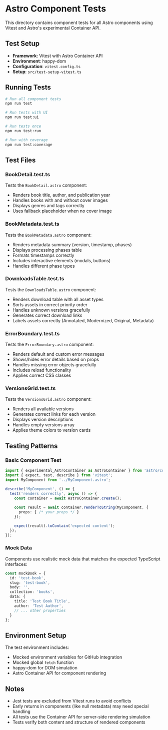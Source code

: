 # Astro Component Tests

This directory contains component tests for all Astro components using Vitest and Astro's experimental Container API.

## Test Setup

- **Framework**: Vitest with Astro Container API
- **Environment**: happy-dom
- **Configuration**: `vitest.config.ts`
- **Setup**: `src/test-setup-vitest.ts`

## Running Tests

```bash
# Run all component tests
npm run test

# Run tests with UI
npm run test:ui

# Run tests once
npm run test:run

# Run with coverage
npm run test:coverage
```

## Test Files

### BookDetail.test.ts
Tests the `BookDetail.astro` component:
- Renders book title, author, and publication year
- Handles books with and without cover images
- Displays genres and tags correctly
- Uses fallback placeholder when no cover image

### BookMetadata.test.ts
Tests the `BookMetadata.astro` component:
- Renders metadata summary (version, timestamp, phases)
- Displays processing phases table
- Formats timestamps correctly
- Includes interactive elements (modals, buttons)
- Handles different phase types

### DownloadsTable.test.ts
Tests the `DownloadsTable.astro` component:
- Renders download table with all asset types
- Sorts assets in correct priority order
- Handles unknown versions gracefully
- Generates correct download links
- Labels assets correctly (Annotated, Modernized, Original, Metadata)

### ErrorBoundary.test.ts
Tests the `ErrorBoundary.astro` component:
- Renders default and custom error messages
- Shows/hides error details based on props
- Handles missing error objects gracefully
- Includes reload functionality
- Applies correct CSS classes

### VersionsGrid.test.ts
Tests the `VersionsGrid.astro` component:
- Renders all available versions
- Generates correct links for each version
- Displays version descriptions
- Handles empty versions array
- Applies theme colors to version cards

## Testing Patterns

### Basic Component Test
```typescript
import { experimental_AstroContainer as AstroContainer } from 'astro/container';
import { expect, test, describe } from 'vitest';
import MyComponent from '../MyComponent.astro';

describe('MyComponent', () => {
  test('renders correctly', async () => {
    const container = await AstroContainer.create();
    
    const result = await container.renderToString(MyComponent, {
      props: { /* your props */ }
    });

    expect(result).toContain('expected content');
  });
});
```

### Mock Data
Components use realistic mock data that matches the expected TypeScript interfaces:

```typescript
const mockBook = {
  id: 'test-book',
  slug: 'test-book',
  body: '',
  collection: 'books',
  data: {
    title: 'Test Book Title',
    author: 'Test Author',
    // ... other properties
  }
};
```

## Environment Setup

The test environment includes:
- Mocked environment variables for GitHub integration
- Mocked global `fetch` function
- happy-dom for DOM simulation
- Astro Container API for component rendering

## Notes

- Jest tests are excluded from Vitest runs to avoid conflicts
- Early returns in components (like null metadata) may need special handling
- All tests use the Container API for server-side rendering simulation
- Tests verify both content and structure of rendered components